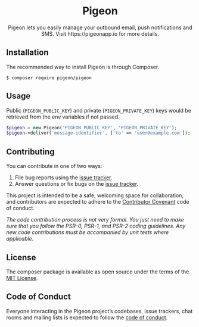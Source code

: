 <h1 align="center">Pigeon</h1>

<p align="center">Pigeon lets you easily manage your outbound email, push notifications and SMS. Visit https://pigeonapp.io for more details.</p>


## Installation

The recommended way to install Pigeon is through Composer.

```shell
$ composer require pigeon/pigeon
```

## Usage

Public (`PIGEON_PUBLIC_KEY`) and private (`PIGEON_PRIVATE_KEY`) keys would be retrieved from the env variables if not passed.

```php
$pigeon = new Pigeon('PIGEON_PUBLIC_KEY', 'PIGEON_PRIVATE_KEY');
$pigeon->deliver('message-identifier', ['to' => 'user@example.com']);
```

## Contributing

You can contribute in one of two ways:

1. File bug reports using the [issue tracker](https://github.com/pigeonapp/pigeon-php/issues).
2. Answer questions or fix bugs on the [issue tracker](https://github.com/pigeonapp/pigeon-php/issues).

This project is intended to be a safe, welcoming space for collaboration, and contributors are expected to adhere to the [Contributor Covenant](http://contributor-covenant.org) code of conduct.


_The code contribution process is not very formal. You just need to make sure that you follow the PSR-0, PSR-1, and PSR-2 coding guidelines. Any new code contributions must be accompanied by unit tests where applicable._

## License

The composer package is available as open source under the terms of the [MIT License](https://opensource.org/licenses/MIT).

## Code of Conduct

Everyone interacting in the Pigeon project’s codebases, issue trackers, chat rooms and mailing lists is expected to follow the [code of conduct](https://github.com/pigeonapp/pigeon-php/blob/master/CODE_OF_CONDUCT.md).
